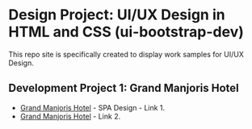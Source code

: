 # **Design Project: UI/UX Design in HTML and CSS** (ui-bootstrap-dev)
This repo site is specifically created to display work samples for UI/UX Design.

## Development Project 1: Grand Manjoris Hotel

* [Grand Manjoris Hotel](https://grand-manjoris-hotel-ui-design.web.app/) - SPA Design - Link 1.
* [Grand Manjoris Hotel](https://grand-manjoris-hotel-ui-design.firebaseapp.com/) - Link 2.